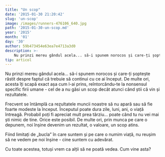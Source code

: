 ```yaml
---
title: "Un scop"
date: '2015-01-30 21:20:42'
slug: 'un-scop'
image: /images/runners-476106_640.jpg
path: '2015-01-30-un-scop.md'
year: '2015'
month: '01'
day: '30'
author: 59b473454e63ea7e4713a3d0
description: >-
    Nu prinzi mereu gândul acela... să-i spunem norocos și care-ți șoptește răstit despre faptul că trebuie să continui cu ce ai început. De multe ori, acesta îți scapă exact așa cum l-ai prins, reîntorcâ
tip: articol
---
```

<div class="kg-card-markdown"><p>Nu prinzi mereu gândul acela... să-i spunem norocos și care-ți șoptește răstit despre faptul că trebuie să continui cu ce ai început. De multe ori, acesta îți scapă exact așa cum l-ai prins, reîntorcându-te la nonsensul specific firii umane - cel de a nu găsi un scop decât atunci când știi că vin și rezultatele.</p>
<p>Frecvent se întâmplă ca rezultatele muncii noastre să nu apară sau să fie foarte modeste la început. Începutul poate dura zile, luni, ani, o viață întreagă. Probabil poți fi apreciat mult prea târziu... poate când tu nu vei mai ști nimic de tine. Orice este posibil. De multe ori, prin munca pe care o depunem, noi înșine devenim un rezultat, o valoare, un scop atins.</p>
<p>Fiind limitați de „bucla” în care suntem și pe care o numim viață, nu reușim să ne vedem pe noi înșine - cine suntem cu adevărat.</p>
<p>Cu toate acestea, totuși vrem ca alții să ne poată vedea. Cum vine asta?</p>
<p> </p>
</div>
    